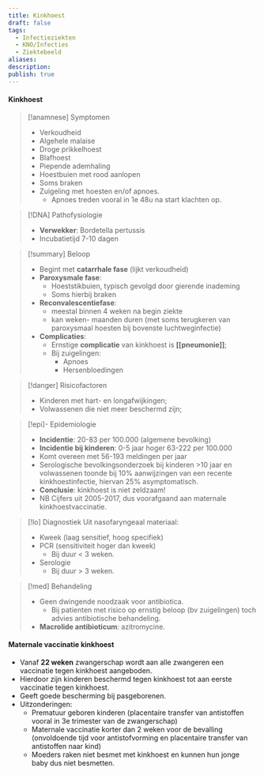 ```yaml
---
title: Kinkhoest
draft: false
tags:
  - Infectieziekten
  - KNO/Infecties
  - Ziektebeeld
aliases: 
description: 
publish: true
---
```



#### Kinkhoest
> [!anamnese] Symptomen
> - Verkoudheid
> - Algehele malaise
> - Droge prikkelhoest
> - Blafhoest
> - Piepende ademhaling
> - Hoestbuien met rood aanlopen
> - Soms braken
> - Zuigeling met hoesten en/of apnoes. 
> 	- Apnoes treden vooral in 1e 48u na start klachten op.


> [!DNA] Pathofysiologie
> - **Verwekker**: Bordetella pertussis
> - Incubatietijd 7-10 dagen

> [!summary] Beloop
>  - Begint met **catarrhale fase** (lijkt verkoudheid)
>  - **Paroxysmale fase**:
> 	 - Hoeststikbuien, typisch gevolgd door gierende inademing
> 	 - Soms hierbij braken
>  - **Reconvalescentiefase**:
> 	 - meestal binnen 4 weken na begin ziekte
> 	 - kan weken- maanden duren (met soms terugkeren van paroxysmaal hoesten bij bovenste luchtweginfectie)
>  - **Complicaties**: 
> 	 - Ernstige **complicatie** van kinkhoest is **[[pneumonie]]**;
> 	 - Bij zuigelingen:
> 		 - Apnoes
> 		 - Hersenbloedingen


> [!danger] Risicofactoren
>- Kinderen met hart- en longafwijkingen;
>- Volwassenen die niet meer beschermd zijn;

> [!epi]- Epidemiologie
>  - **Incidentie**: 20-83 per 100.000 (algemene bevolking)
>  - **Incidentie bij kinderen**: 0-5 jaar hoger 63-222 per 100.000
>  - Komt overeen met 56-193 meldingen per jaar
>  - Serologische bevolkingsonderzoek bij kinderen >10 jaar en volwassenen toonde bij 10% aanwijzingen van een recente kinkhoestinfectie, hiervan 25% asymptomatisch.
>  - **Conclusie**: kinkhoest is niet zeldzaam!
>  - NB Cijfers uit 2005-2017, dus voorafgaand aan maternale kinkhoestvaccinatie.

> [!lo] Diagnostiek
> Uit nasofaryngeaal materiaal:
> - Kweek (laag sensitief, hoog specifiek)
> - PCR (sensitiviteit hoger dan kweek)
> 	- Bij duur < 3 weken.
> - Serologie
> 	- Bij duur > 3 weken.


> [!med] Behandeling
> - Geen dwingende noodzaak voor antibiotica.  
> 	- Bij patienten met risico op ernstig beloop (bv zuigelingen) toch advies antibiotische behandeling.
> - **Macrolide antibioticum**: azitromycine. 



#### Maternale vaccinatie kinkhoest
- Vanaf **22 weken** zwangerschap wordt aan alle zwangeren een vaccinatie tegen kinkhoest aangeboden.
- Hierdoor zijn kinderen beschermd tegen kinkhoest tot aan eerste vaccinatie tegen kinkhoest.
- Geeft goede bescherming bij pasgeborenen. 
- Uitzonderingen:
	- Prematuur geboren kinderen (placentaire transfer van antistoffen vooral in 3e trimester van de zwangerschap)
	- Maternale vaccinatie korter dan 2 weken voor de bevalling (onvoldoende tijd voor antistofvorming en placentaire transfer van antistoffen naar kind)
	- Moeders raken niet besmet met kinkhoest en kunnen hun jonge baby dus niet besmetten.



